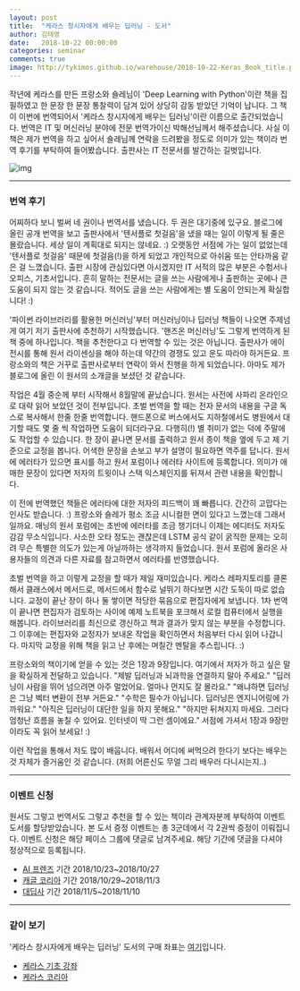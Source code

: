 ```yaml
---
layout: post
title:  "케라스 창시자에게 배우는 딥러닝 - 도서"
author: 김태영
date:   2018-10-22 00:00:00
categories: seminar
comments: true
image: http://tykimos.github.io/warehouse/2018-10-22-Keras_Book_title.png
---
```

작년에 케라스를 만든 프랑소와 숄레님이 'Deep Learning with Python'이란 책을 집필하였고 한 문장 한 문장 통찰력이 담겨 있어 상당히 감동 받았던 기억이 납니다. 그 책이 이번에 번역되어서 '케라스 창시자에게 배우는 딥러닝'이란 이름으로 출간되었습니다. 번역은 IT 및 머신러닝 분야에 전문 번역가이신 박해선님께서 해주셨습니다. 사실 이 책은 제가 번역을 하고 싶어서 숄레님께 연락을 드려봤을 정도로 의미가 있는 책이라 번역 후기를 부탁하여 들어봤습니다. 출판사는 IT 전문서를 발간하는 길벗입니다.

![img](http://tykimos.github.io/warehouse/2018-10-22-Keras_Book_title.png)

---
### 번역 후기

어찌하다 보니 벌써 네 권이나 번역서를 냈습니다. 두 권은 대기중에 있구요. 블로그에 올린 공개 번역을 보고 출판사에서 '텐서플로 첫걸음'을 냈을 때는 일이 이렇게 될 줄은 몰랐습니다. 세상 일이 계획대로 되지는 않네요. :) 오랫동안 서점에 가는 일이 없었는데 '텐서플로 첫걸음' 때문에 첫걸음(!)을 하게 되었고 개인적으로 아쉬움 또는 안타까움 같은 걸 느꼈습니다. 출판 시장에 관심있다면 아시겠지만 IT 서적의 많은 부분은 수험서나 오피스, 기초서입니다. 흔히 말하는 전문서는 글을 쓰는 사람에게나 출판하는 곳에나 큰 도움이 되지 않는 것 같습니다. 적어도 글을 쓰는 사람에게는 별 도움이 안되는게 확실합니다! :)

'파이썬 라이브러리를 활용한 머신러닝'부터 머신러닝이나 딥러닝 책들이 나오면 주제넘게 여기 저기 출판사에 추천하기 시작했습니다. '핸즈온 머신러닝'도 그렇게 번역하게 된 책 중에 하나입니다. 책을 추천한다고 다 번역할 수 있는 것은 아닙니다. 출판사가 에이전시를 통해 원서 라이센싱을 해야 하는데 약간의 경쟁도 있고 운도 따라야 하거든요. 프랑소와의 책은 거꾸로 출판사로부터 연락이 와서 진행을 하게 되었습니다. 아마도 제가 블로그에 올린 이 원서의 소개글을 보셨던 것 같습니다.

작업은 4월 중순께 부터 시작해서 8월말에 끝났습니다. 원서는 사전에 사파리 온라인으로 대략 읽어 보았던 것이 전부입니다. 초벌 번역을 할 때는 전자 문서의 내용을 구글 독스로 복사해서 한줄 한줄 번역합니다. 핸드폰으로 버스에서도 지하철에서도 병원에서 대기할 때도 몇 줄 씩 작업하면 도움이 되더라구요. 다행히(!) 별 취미가 없는 덕에 주말에도 작업할 수 있습니다. 한 장이 끝나면 문서를 출력하고 원서 종이 책을 옆에 두고 제 기준으로 교정을 봅니다. 어색한 문장을 손보고 부가 설명이 필요하면 역주를 답니다. 원서에 에러타가 있으면 표시를 하고 원서 포럼이나 에러타 사이트에 등록합니다. 의미가 애매한 문장이 있다면 저자의 트윗이나 스택 익스체인지를 뒤져서 관련 내용을 확인합니다.

이 전에 번역했던 책들은 에러타에 대한 저자의 피드백이 꽤 빠릅니다. 간간히 고맙다는 인사도 받습니다. :) 프랑소와 숄레가 평소 조금 시니컬한 면이 있다고 느꼈는데 그래서 일까요. 매닝의 원서 포럼에는 초반에 에러타를 조금 챙기더니 이제는 에디터도 저자도 감감 무소식입니다. 사소한 오타 정도는 괜찮은데 LSTM 공식 같이 굵직한 문제는 오히려 무슨 특별한 의도가 있는게 아닐까하는 생각까지 들었습니다. 원서 포럼에 올라온 사용자들의 의견과 다른 자료를 참고하면서 에러타를 반영했습니다.

초벌 번역을 하고 이렇게 교정을 할 때가 제일 재미있습니다. 케라스 레파지토리를 클론해서 클래스에서 메서드로, 메서드에서 함수로 널뛰기 하다보면 시간 도둑이 따로 없습니다. 교정이 끝난 장이 하나 둘 쌓이면 적당한 묶음으로 편집자에게 보냅니다. 1차 번역이 끝나면 편집자가 검토하는 사이에 예제 노트북을 포크해서 로컬 컴퓨터에서 실행을 해봅니다. 라이브러리를 최신으로 갱신하고 책과 결과가 맞지 않는 부분을 수정합니다. 그 이후에는 편집자와 교정자가 보내온 작업을 확인하면서 처음부터 다시 읽어 나갑니다. 마지막 교정을 위해 책을 읽고 난 후에는 며칠간 멘탈을 추스립니다. :)

프랑소와의 책이기에 얻을 수 있는 것은 1장과 9장입니다.
여기에서 저자가 하고 싶은 말을 확실하게 전달하고 있습니다.
"제발 딥러닝과 뇌과학을 연결하지 말아 주세요."
"딥러닝이 사람을 뛰어 넘으려면 아주 멀었어요. 얼마나 먼지도 잘 몰라요."
"왜냐하면 딥러닝은 그냥 벡터 변환이 전부 거든요."
"수학은 필수가 아닙니다. 딥러닝은 엔지니어링에 가까워요."
"아직은 딥러닝이 대단한 일을 하지 못해요."
"하지만 뒤쳐지지 마세요. 그러다 엄청난 흐름을 놓칠 수 있어요. 인터넷이 딱 그런 셈이에요."
서점에 가셔서 1장과 9장만이라도 꼭 읽어 보세요! :)

이런 작업을 통해서 저도 많이 배웁니다. 배워서 어디에 써먹으려 한다기 보다는 배우는 것 자체가 즐거움인 것 같습니다. (저희 어른신도 무얼 그리 배우러 다니시는지..)

---
### 이벤트 신청

원서도 그렇고 번역서도 그렇고 추천을 할 수 있는 책이라 관계자분께 부탁하여 이벤트 도서를 할당받았습니다. 본 도서 증정 이벤트는 총 3군데에서 각 2권씩 증정이 이뤄집니다. 이벤트 신청은 해당 페이스 그룹에 댓글로 남겨주세요. 해당 기간에 댓글을 다셔야 정상적으로 등록됩니다.

* [AI 프렌즈](https://www.facebook.com/groups/aifriend/) 기간 2018/10/23~2018/10/27
* [캐글 코리아](https://www.facebook.com/groups/KaggleKoreaOpenGroup/) 기간 2018/10/29~2018/11/3
* [대딥사](https://www.facebook.com/groups/ddeeps/) 기간 2018/11/5~2018/11/10

---

### 같이 보기

'케라스 창시자에게 배우는 딥러닝' 도서의 구매 좌표는 [여기](https://kyobobook.co.kr/product/detailViewKor.laf?mallGb=KOR&ejkGb=KOR&barcode=9791160505979&orderClick=4bb)입니다.

* [케라스 기초 강좌](https://tykimos.github.io/lecture/)
* [케라스 코리아](https://www.facebook.com/groups/KerasKorea/)
